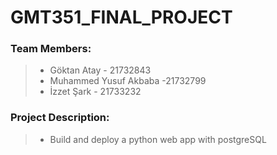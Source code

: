 # GMT351_FINAL_PROJECT

### Team Members:
 > - Göktan Atay - 21732843
 > - Muhammed Yusuf Akbaba -21732799
 > - İzzet Şark - 21733232
 
### Project Description:
 > - Build and deploy a python web app with postgreSQL
